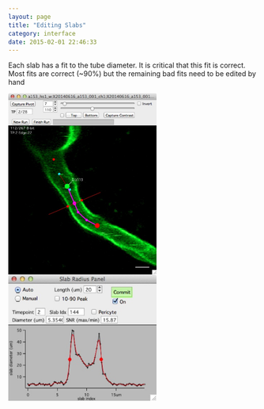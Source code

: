 ```yaml
---
layout: page
title: "Editing Slabs"
category: interface
date: 2015-02-01 22:46:33
---
```


Each slab has a fit to the tube diameter. It is critical that this fit is correct. Most fits are correct (~90%) but the remaining bad fits need to be edited by hand  

<IMG SRC="../images/edit_slab_example1.jpg" ALIGN="LEFT" WIDTH="300">
&nbsp;&nbsp;&nbsp;
<IMG SRC="../images/edit_slab_example_2.jpg" ALIGN="LEFT" WIDTH="300">


